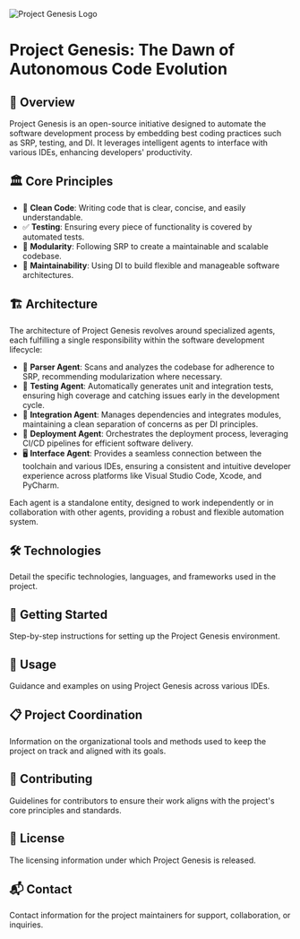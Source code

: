 ![Project Genesis Logo](https://cdn.leonardo.ai/users/ab17897b-be22-4e00-9ba2-0e8f7bcea180/generations/4fd1701e-0e49-40ba-bac2-ed30512a15b7/variations/Default_give_me_a_portrait_from_behind_of_a_hacker_on_a_laptop_3_4fd1701e-0e49-40ba-bac2-ed30512a15b7_1.jpg)

# Project Genesis: The Dawn of Autonomous Code Evolution

## 📜 Overview
Project Genesis is an open-source initiative designed to automate the software development process by embedding best coding practices such as SRP, testing, and DI. It leverages intelligent agents to interface with various IDEs, enhancing developers' productivity.

## 🏛️ Core Principles
- 🧼 **Clean Code**: Writing code that is clear, concise, and easily understandable.
- ✅ **Testing**: Ensuring every piece of functionality is covered by automated tests.
- 🧩 **Modularity**: Following SRP to create a maintainable and scalable codebase.
- 🔧 **Maintainability**: Using DI to build flexible and manageable software architectures.

## 🏗️ Architecture
The architecture of Project Genesis revolves around specialized agents, each fulfilling a single responsibility within the software development lifecycle:
- 🤖 **Parser Agent**: Scans and analyzes the codebase for adherence to SRP, recommending modularization where necessary.
- 🧪 **Testing Agent**: Automatically generates unit and integration tests, ensuring high coverage and catching issues early in the development cycle.
- 🔗 **Integration Agent**: Manages dependencies and integrates modules, maintaining a clean separation of concerns as per DI principles.
- 🚀 **Deployment Agent**: Orchestrates the deployment process, leveraging CI/CD pipelines for efficient software delivery.
- 🖥️ **Interface Agent**: Provides a seamless connection between the toolchain and various IDEs, ensuring a consistent and intuitive developer experience across platforms like Visual Studio Code, Xcode, and PyCharm.

Each agent is a standalone entity, designed to work independently or in collaboration with other agents, providing a robust and flexible automation system.

## 🛠️ Technologies
Detail the specific technologies, languages, and frameworks used in the project.

## 🚀 Getting Started
Step-by-step instructions for setting up the Project Genesis environment.

## 📖 Usage
Guidance and examples on using Project Genesis across various IDEs.

## 📋 Project Coordination
Information on the organizational tools and methods used to keep the project on track and aligned with its goals.

## 🤝 Contributing
Guidelines for contributors to ensure their work aligns with the project's core principles and standards.

## 📄 License
The licensing information under which Project Genesis is released.

## 📬 Contact
Contact information for the project maintainers for support, collaboration, or inquiries.

